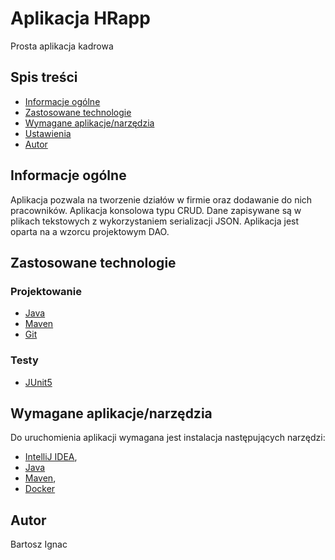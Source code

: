 # Aplikacja HRapp

Prosta aplikacja kadrowa
## Spis treści

* [Informacje ogólne](#informacje-ogólne)
* [Zastosowane technologie](#zastosowane-technologie)
* [Wymagane aplikacje/narzędzia](#wymagane-aplikacjenarzędzia)
* [Ustawienia](#ustawienia)
* [Autor](#autor)

## Informacje ogólne

Aplikacja pozwala na tworzenie działów w firmie oraz dodawanie do nich pracowników. 
Aplikacja konsolowa typu CRUD. 
Dane zapisywane są w plikach tekstowych z wykorzystaniem serializacji JSON.
Aplikacja jest oparta na a wzorcu projektowym DAO.

## Zastosowane technologie

### Projektowanie

- [Java](https://openjdk.org/projects/jdk/19/)
- [Maven](https://maven.apache.org/)
- [Git](https://git-scm.com/)

### Testy

- [JUnit5](https://junit.org/junit5/)

## Wymagane aplikacje/narzędzia

Do uruchomienia aplikacji wymagana jest instalacja następujących narzędzi:

- [IntelliJ IDEA](https://www.jetbrains.com/idea/),
- [Java ](https://openjdk.org/projects/jdk/19/)
- [Maven](https://maven.apache.org/download.cgi),
- [Docker](https://docs.docker.com/get-docker/)

## Autor

Bartosz Ignac 
